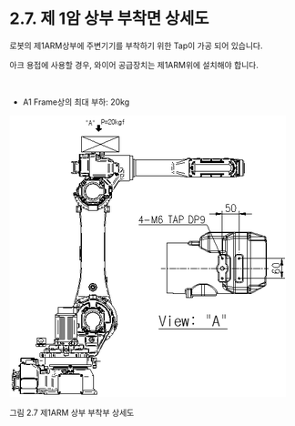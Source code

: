 ﻿# 2.7. 제 1암 상부 부착면 상세도

로봇의 제1ARM상부에 주변기기를 부착하기 위한 Tap이 가공 되어 있습니다.

아크 용접에 사용할 경우, 와이어 공급장치는 제1ARM위에 설치해야 합니다.

<br>

*	A1 Frame상의 최대 부하: 20kg


![](../_assets/그림_2.7_ARMFRAME_상부_부착부상세도.png)

그림 2.7 제1ARM 상부 부착부 상세도
